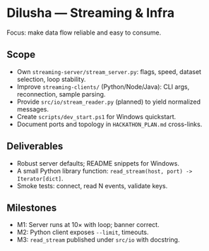 # Dilusha — Streaming & Infra

Focus: make data flow reliable and easy to consume.

## Scope
- Own `streaming-server/stream_server.py`: flags, speed, dataset selection, loop stability.
- Improve `streaming-clients/` (Python/Node/Java): CLI args, reconnection, sample parsing.
- Provide `src/io/stream_reader.py` (planned) to yield normalized messages.
- Create `scripts/dev_start.ps1` for Windows quickstart.
- Document ports and topology in `HACKATHON_PLAN.md` cross-links.

## Deliverables
- Robust server defaults; README snippets for Windows.
- A small Python library function: `read_stream(host, port) -> Iterator[dict]`.
- Smoke tests: connect, read N events, validate keys.

## Milestones
- M1: Server runs at 10× with loop; banner correct.
- M2: Python client exposes `--limit`, timeouts.
- M3: `read_stream` published under `src/io` with docstring.
